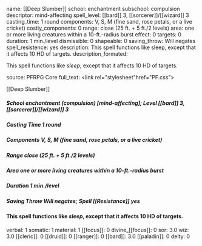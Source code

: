 name: [[Deep Slumber]]
school: enchantment
subschool: compulsion
descriptor: mind-affecting
spell_level: [[bard]] 3, [[sorcerer]]/[[wizard]] 3
casting_time: 1 round
components: V, S, M (fine sand, rose petals, or a live cricket)
costly_components: 0
range: close (25 ft. + 5 ft./2 levels)
area: one or more living creatures within a 10-ft.-radius burst
effect: 0
targets: 0
duration: 1 min./level
dismissible: 0
shapeable: 0
saving_throw: Will negates
spell_resistence: yes
description: This spell functions like sleep, except that it affects 10 HD of targets.
description_formated: <p>This spell functions like <i>sleep</i>, except that it affects 10 HD of targets.</p>
source: PFRPG Core
full_text: <link rel="stylesheet"href="PF.css"><div class="heading"><p class="alignleft">[[Deep Slumber]]</p><div style="clear: both;"></div></div><div><h5><b>School </b>enchantment (compulsion) [mind-affecting]; <b>Level </b>[[bard]] 3, [[sorcerer]]/[[wizard]] 3</h5><h5><b>Casting Time </b>1 round</h5><h5><b>Components </b>V, S, M (fine sand, rose petals, or a live cricket)</h5><h5><b>Range </b>close (25 ft. + 5 ft./2 levels)</h5><h5><b>Area </b>one or more living creatures within a 10-ft.-radius burst</h5><h5><b>Duration </b>1 min./level</h5><h5><b>Saving Throw </b>Will negates; <b>Spell [[Resistance]] </b>yes</h5></div><div><h4><p>This spell functions like <i>sleep</i>, except that it affects 10 HD of targets.</p></h4></div>
verbal: 1
somatic: 1
material: 1
[[focus]]: 0
divine_[[focus]]: 0
sor: 3.0
wiz: 3.0
[[cleric]]: 0
[[druid]]: 0
[[ranger]]: 0
[[bard]]: 3.0
[[paladin]]: 0
deity: 0
